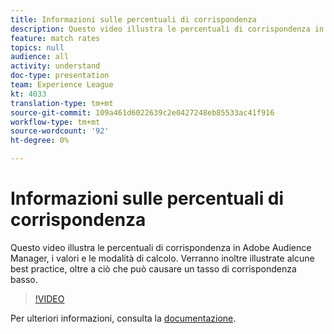 ```yaml
---
title: Informazioni sulle percentuali di corrispondenza
description: Questo video illustra le percentuali di corrispondenza in Adobe Audience Manager, i valori e le modalità di calcolo. Verranno inoltre illustrate alcune best practice, oltre a ciò che può causare un tasso di corrispondenza basso.
feature: match rates
topics: null
audience: all
activity: understand
doc-type: presentation
team: Experience League
kt: 4033
translation-type: tm+mt
source-git-commit: 109a461d6022639c2e0427248eb85533ac41f916
workflow-type: tm+mt
source-wordcount: '92'
ht-degree: 0%

---
```



# Informazioni sulle percentuali di corrispondenza

Questo video illustra le percentuali di corrispondenza in Adobe Audience Manager, i valori e le modalità di calcolo. Verranno inoltre illustrate alcune best practice, oltre a ciò che può causare un tasso di corrispondenza basso.

>[!VIDEO](https://video.tv.adobe.com/v/29830/?quality=12)

Per ulteriori informazioni, consulta la [documentazione](https://docs.adobe.com/help/en/audience-manager/user-guide/features/addressable-audiences.html).
